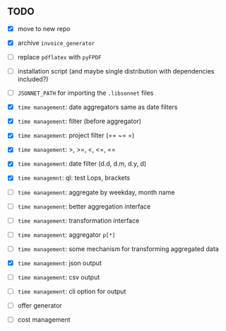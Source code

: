 ## TODO

* [x] move to new repo

* [x] archive `invoice_generator`

* [ ] replace `pdflatex` with `pyFPDF`

* [ ] installation script (and maybe single distribution with
  dependencies included?)

* [ ] `JSONNET_PATH` for importing the `.libsonnet` files

* [x] `time management`: date aggregators same as date filters

* [x] `time management`: filter (before aggregator)

* [x] `time management`: project filter (== ~= \=)

* [x] `time management`: >, >=, <, <=, ==

* [x] `time management`: date filter (d.d, d.m, d.y, d)

* [x] `time managemnt`: ql: test Lops, brackets

* [ ] `time management`: aggregate by weekday, month name

* [ ] `time management`: better aggregation interface

* [ ] `time management`: transformation interface

* [ ] `time management`: aggregator `p[*]`

* [ ] `time management`: some mechanism for transforming aggregated
  data

* [x] `time management`: json output

* [ ] `time management`: csv output

* [ ] `time management`: cli option for output

* [ ] offer generator

* [ ] cost management
